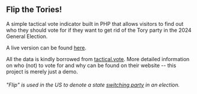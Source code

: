 ## Flip the Tories!
 A simple tactical vote indicator built in PHP that allows visitors to find out who they should vote for if they want to get rid of the Tory party in the 2024 General Election.

 A live version can be found [here](https://flipthetories.co.uk/).

All the data is kindly borrowed from [tactical.vote](https://tactical.vote/). More detailed information on who (not) to vote for and why can be found on their website -- this project is merely just a demo.

###### "Flip" is used in the US to denote a state [switching party](https://en.wiktionary.org/wiki/flip#Verb) in an election.